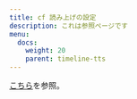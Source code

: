 ```yaml
---
title: cf 読み上げの設定
description: これは参照ページです
menu:
  docs:
    weight: 20
    parent: timeline-tts
---
```


[こちら](https://docs.thedesk.top/settings/etc/tts)を参照。